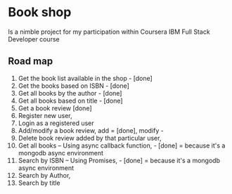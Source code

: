 # Book shop
Is a nimble project for my participation within Coursera IBM Full Stack Developer course

## Road map
1. Get the book list available in the shop - [done]
2. Get the books based on ISBN - [done]
3. Get all books by the author - [done]
4. Get all books based on title - [done]
5. Get a book review [done]
6. Register new user,
7. Login as a registered user
8. Add/modify a book review, add = [done], modify - 
9. Delete book review added by that particular user,
10. Get all books – Using async callback function, - [done] = because it's a mongodb async environment
11. Search by ISBN – Using Promises, - [done] = because it's a mongodb async environment
12. Search by Author,
13. Search by title